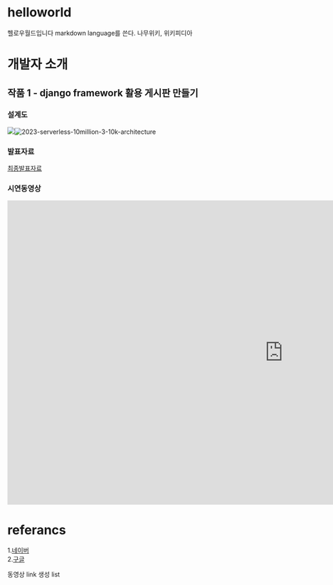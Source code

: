 # helloworld
헬로우월드입니다
markdown language를 쓴다.
나무위키, 위키피디아
# 개발자 소개
## 작품 1 - django framework 활용 게시판 만들기
### 설계도
<img src = "archi.jpg" />![2023-serverless-10million-3-10k-architecture](https://github.com/user-attachments/assets/f1f29fa5-19a2-49e6-b4f3-f059e9d45dfb)

### 발표자료
[최종발표자료](/project.pptx)
### 시연동영상
<iframe width="1237" height="684" src="https://www.youtube.com/embed/5EtOquxfIRA?list=RD5EtOquxfIRA" title="[최신가요 실시간 인기차트] 2025년 7월 24일 4주차, 멜론차트 X, 종합차트, 노래모음 KPOP 플레이리스트" frameborder="0" allow="accelerometer; autoplay; clipboard-write; encrypted-media; gyroscope; picture-in-picture; web-share" referrerpolicy="strict-origin-when-cross-origin" allowfullscreen></iframe>

# referancs
1.[네이버](https://www.naver.com) <br>
2.[구글](https://www.google.com) <br>

동영상
link 생성
list
